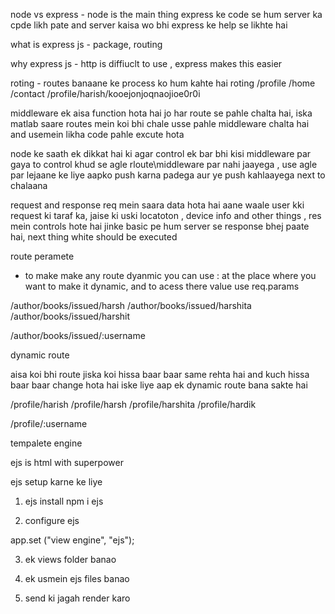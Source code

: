 node vs express - node is the main thing express ke code se hum server  ka cpde likh pate and server kaisa wo bhi express ke help se likhte hai

what is express js - package,  routing  

why express js - http is diffiuclt to use , express makes this easier

roting - routes banaane ke process ko hum kahte hai roting 
/profile
/home 
/contact
/profile/harish/kooejonjoqnaojioe0r0i

middleware ek aisa function hota hai jo har route se pahle chalta hai, iska matlab saare routes mein koi bhi chale usse pahle middleware chalta hai and usemein likha code pahle excute hota 


node ke saath ek dikkat hai ki agar control ek bar bhi kisi middleware par gaya to control khud se agle rloute\middleware par nahi jaayega , use agle par lejaane ke liye aapko push karna padega aur ye push kahlaayega next to chalaana

request and response
req mein saara data hota hai aane waale user kki request ki taraf ka, jaise ki uski locatoton , device info and other things , res mein controls hote hai jinke basic pe hum server se response bhej paate hai, next thing white should be executed 

route peramete 
-  to make make any route dyanmic you can use : at the place where you want to make it dynamic, and to acess there value use req.params

/author/books/issued/harsh 
/author/books/issued/harshita 
/author/books/issued/harshit

/author/books/issued/:username 

dynamic route

aisa koi bhi route jiska koi hissa baar baar same rehta hai and kuch hissa baar baar change hota hai iske liye aap ek dynamic route bana sakte hai

/profile/harish
/profile/harsh
/profile/harshita
/profile/hardik

/profile/:username 

tempalete engine 

ejs is html  with superpower

ejs setup karne ke liye 

1) ejs install
npm i ejs

2) configure ejs

app.set ("view engine", "ejs");

3) ek views folder banao

4) ek usmein ejs files banao

5) send ki jagah render karo
